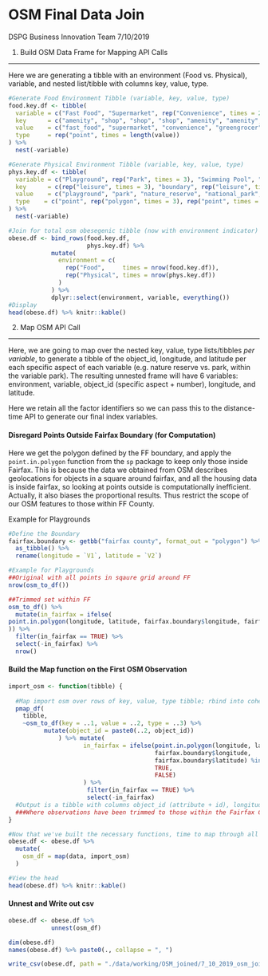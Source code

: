 OSM Final Data Join
================
DSPG Business Innovation Team
7/10/2019

1. Build OSM Data Frame for Mapping API Calls
---------------------------------------------

Here we are generating a tibble with an environment (Food vs. Physical), variable, and nested list/tibble with columns key, value, type.

``` r
#Generate Food Environment Tibble (variable, key, value, type)
food.key.df <- tibble(
  variable = c("Fast Food", "Supermarket", rep("Convenience", times = 2), "Restaurant", "Gas Station", rep("Alcohol", times= 3)),
  key      = c("amenity", "shop", "shop", "shop", "amenity", "amenity", "shop", "amenity", "amenity"),
  value    = c("fast_food", "supermarket", "convenience", "greengrocer", "restaurant", "fuel", "alcohol", "bar", "pub"),
  type     = rep("point", times = length(value))
) %>%
  nest(-variable)

#Generate Physical Environment Tibble (variable, key, value, type)
phys.key.df <- tibble(
  variable = c("Playground", rep("Park", times = 3), "Swimming Pool", "Sports Center", "Track", rep("Team Sport", times = 4)),
  key      = c(rep("leisure", times = 3), "boundary", rep("leisure", times = 3), rep("sport", times = 4)),
  value    = c("playground", "park", "nature_reserve", "national_park", "swimming_pool", "sports_centre", "track", "baseball", "basketball", "soccer", "tennis"),
  type    = c("point", rep("polygon", times = 3), rep("point", times = 7))
) %>%
  nest(-variable)

#Join for total osm obesegenic tibble (now with environment indicator)
obese.df <- bind_rows(food.key.df,
                      phys.key.df) %>%
            mutate(
              environment = c(
                rep("Food",     times = nrow(food.key.df)),
                rep("Physical", times = nrow(phys.key.df))
              )
            ) %>%
            dplyr::select(environment, variable, everything())
#Display
head(obese.df) %>% knitr::kable()
```

2. Map OSM API Call
-------------------

Here, we are going to map over the nested key, value, type lists/tibbles *per variable*, to generate a tibble of the object\_id, longitude, and latitude per each specific aspect of each variable (e.g. nature reserve vs. park, within the variable park). The resulting unnested frame will have 6 variables: environment, variable, object\_id (specific aspect + number), longitude, and latitude.

Here we retain all the factor identifiers so we can pass this to the distance-time API to generate our final index variables.

#### Disregard Points Outside Fairfax Boundary (for Computation)

Here we get the polygon defined by the FF boundary, and apply the `point.in.polygon` function from the `sp` package to keep only those inside Fairfax. This is because the data we obtained from OSM describes geolocations for objects in a square around fairfax, and all the housing data is inside fairfax, so looking at points outside is computationally inefficient. Actually, it also biases the proportional results. Thus restrict the scope of our OSM features to those within FF County.

Example for Playgrounds

``` r
#Define the Boundary
fairfax.boundary <- getbb("fairfax county", format_out = "polygon") %>%
  as_tibble() %>%
  rename(longitude = `V1`, latitude = `V2`)

#Example for Playgrounds
##Original with all points in sqaure grid around FF
nrow(osm_to_df())

##Trimmed set within FF
osm_to_df() %>% 
  mutate(in_fairfax = ifelse(
point.in.polygon(longitude, latitude, fairfax.boundary$longitude, fairfax.boundary$latitude) %in% 1, TRUE, FALSE
)) %>%
  filter(in_fairfax == TRUE) %>%
  select(-in_fairfax) %>%
  nrow()
```

#### Build the Map function on the First OSM Observation

``` r
import_osm <- function(tibble) {
  
  #Map import osm over rows of key, value, type tibble; rbind into cohesive output frame
  pmap_df(
    tibble,
    ~osm_to_df(key = ..1, value = ..2, type = ..3) %>%
          mutate(object_id = paste0(..2, object_id))
              ) %>% mutate(
                     in_fairfax = ifelse(point.in.polygon(longitude, latitude,
                                         fairfax.boundary$longitude,
                                         fairfax.boundary$latitude) %in% 1,
                                         TRUE,
                                         FALSE)
                     ) %>%
                      filter(in_fairfax == TRUE) %>%
                      select(-in_fairfax)
  #Output is a tibble with columns object_id (attribute + id), longitude, and latitude
  ###Where observations have been trimmed to those within the Fairfax County Boundary
}

#Now that we've built the necessary functions, time to map through all key, val pairs, nest into obese.df
obese.df <- obese.df %>%
  mutate(
    osm_df = map(data, import_osm)
  )

#View the head
head(obese.df) %>% knitr::kable()
```

#### Unnest and Write out csv

``` r
obese.df <- obese.df %>%
            unnest(osm_df)

dim(obese.df)
names(obese.df) %>% paste0(., collapse = ", ")

write_csv(obese.df, path = "./data/working/OSM_joined/7_10_2019_osm_joined.csv")
```
